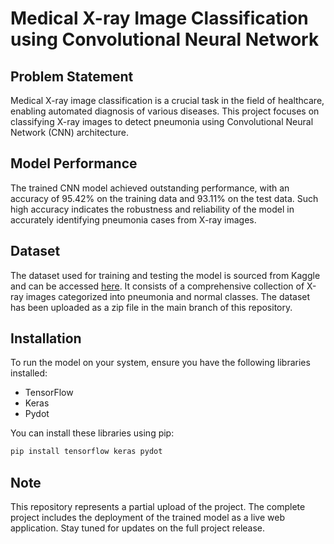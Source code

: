 # Medical X-ray Image Classification using Convolutional Neural Network

## Problem Statement
Medical X-ray image classification is a crucial task in the field of healthcare, enabling automated diagnosis of various diseases. This project focuses on classifying X-ray images to detect pneumonia using Convolutional Neural Network (CNN) architecture.

## Model Performance
The trained CNN model achieved outstanding performance, with an accuracy of 95.42% on the training data and 93.11% on the test data. Such high accuracy indicates the robustness and reliability of the model in accurately identifying pneumonia cases from X-ray images.

## Dataset
The dataset used for training and testing the model is sourced from Kaggle and can be accessed [here](https://www.kaggle.com/datasets/paultimothymooney/chest-xray-pneumonia). It consists of a comprehensive collection of X-ray images categorized into pneumonia and normal classes. The dataset has been uploaded as a zip file in the main branch of this repository.

## Installation
To run the model on your system, ensure you have the following libraries installed:
- TensorFlow
- Keras
- Pydot

You can install these libraries using pip:

```bash
pip install tensorflow keras pydot
```

## Note
This repository represents a partial upload of the project. The complete project includes the deployment of the trained model as a live web application. Stay tuned for updates on the full project release.